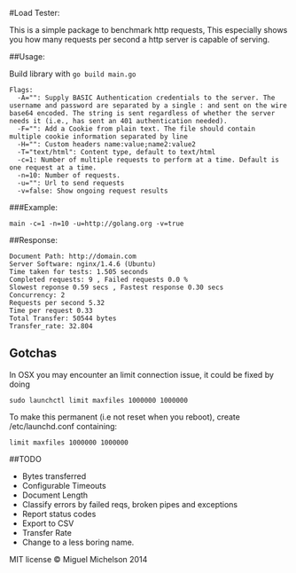 #Load Tester:

This is a simple package to benchmark http requests,  This especially shows you how many requests per second a http server is capable of serving.

##Usage:

Build library with ```go build main.go```

```
Flags:
  -A="": Supply BASIC Authentication credentials to the server. The username and password are separated by a single : and sent on the wire base64 encoded. The string is sent regardless of whether the server needs it (i.e., has sent an 401 authentication needed).
  -F="": Add a Cookie from plain text. The file should contain multiple cookie information separated by line
  -H="": Custom headers name:value;name2:value2
  -T="text/html": Content type, default to text/html
  -c=1: Number of multiple requests to perform at a time. Default is one request at a time.
  -n=10: Number of requests.
  -u="": Url to send requests
  -v=false: Show ongoing request results
```

###Example:

```main -c=1 -n=10 -u=http://golang.org -v=true```

##Response:
```
Document Path: http://domain.com
Server Software: nginx/1.4.6 (Ubuntu)
Time taken for tests: 1.505 seconds
Completed requests: 9 , Failed requests 0.0 %
Slowest reponse 0.59 secs , Fastest response 0.30 secs
Concurrency: 2
Requests per second 5.32
Time per request 0.33
Total Transfer: 50544 bytes
Transfer_rate: 32.804
```

## Gotchas

In OSX you may encounter an limit connection issue, it could be fixed by doing

```sudo launchctl limit maxfiles 1000000 1000000```

To make this permanent (i.e not reset when you reboot), create /etc/launchd.conf containing:

```limit maxfiles 1000000 1000000```

##TODO

+ Bytes transferred
+ Configurable Timeouts
+ Document Length
+ Classify errors by failed reqs, broken pipes and exceptions
+ Report status codes
+ Export to CSV
+ Transfer Rate
+ Change to a less boring name.

MIT license © Miguel Michelson 2014


